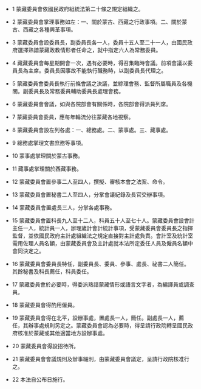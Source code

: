 * 1 蒙藏委員會依國民政府組統法第二十條之規定組織之。

* 2 蒙藏委員會掌理事務如左：一、關於蒙古、西藏之行政事項。二、關於蒙古、西藏之各種興革事項。

* 3 蒙藏委員會設委員長，副委員長各一人，委員十五人至二十一人，由國民政府選擇熟諳蒙藏政教情形者任命之，就中指定六人為常務委員。

* 4 藏藏委員會每星期開會一次，遇有必要時，得召集臨時會議。前項會議以委員長為主席。委員長因事故不能執行職務時，以副委員長代理之。

* 5 蒙藏委員會委員長執行前條會議之決議，並綜理會務、監督所屬職員及各機關。副委員長及常務委員輔助委員長處理會務。

* 6 蒙藏委員會會議，如與各院部會有關係時，各院部會得派員列席。

* 7 蒙藏委員會委員，應每年輪流分往蒙藏各地視察。

* 8 蒙藏委員會設左列各處：一、總務處。二、蒙事處。三、藏事處。

* 9 總務處掌理文書庶務等事項。

* 10 蒙事處掌理關於蒙古事務。

* 11 藏事處掌理關於西藏事務。

* 12 蒙藏委員會置參事二人至四人，撰擬、審核本會之法案、命令。

* 13 蒙藏委員會置秘書二人至四人，分掌會議紀錄及長官交辦事項。

* 14 蒙藏委員會置處長三人，分掌各處事務。

* 15 蒙藏委員會置科長九人至十二人，科員五十人至七十人。蒙藏委員會設會計主任一人，統計員一人，辦理歲計會計統計事項，受蒙藏委員會委員長之指揮監督，並依國民政府主計處組織法之規定直接對主計處負責。會計室及統計室需用佐理人員名額，由蒙藏委員會及主計處就本法所定委任人員及僱員名額中會同決定之。

* 16 蒙藏委員會委員長特任，副委員長、委員、參事、處長、祕書二人簡任。其餘秘書及科長薦任，科員委任。

* 17 蒙藏委員會於必要時，得委派熟諳蒙藏情形或語言文字者，為編譯員或調查員。

* 18 蒙藏委員會得酌用僱員。

* 19 蒙藏委員會得在北平，設辦事處，置處長一人，簡任。副處長一人，薦任，其辦事處規則另定之。蒙藏委員會認為必要時，得呈請行政院轉呈國民政府核准於蒙藏或其他適當地方設辦事處。

* 20 蒙藏委員會得設招待所。

* 21 蒙藏委員會會議規則及辦事細則，由蒙藏委員會議定，呈請行政院核准行之。

* 22 本法自公布日施行。

